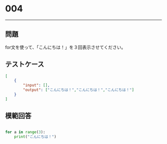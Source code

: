 # 004

---
## 問題

for文を使って、「こんにちは！」を３回表示させてください。

## テストケース

```json
[
	{
		"input": [],
		"output": ["こんにちは！","こんにちは！","こんにちは！"]
  	}
]
```

## 模範回答
```python

for a in range(3):
	print("こんにちは！")
```

